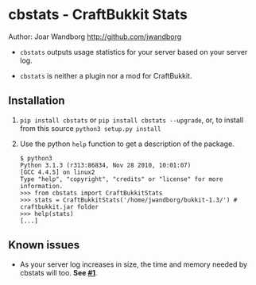 cbstats - CraftBukkit Stats
===========================

Author: Joar Wandborg <http://github.com/jwandborg>

*	`cbstats` outputs usage statistics for your server based on your server log.  

*	`cbstats` is neither a plugin nor a mod for CraftBukkit.

Installation
------------

1.	`pip install cbstats` or `pip install cbstats --upgrade`, or, to install from this source `python3 setup.py install`
2.	Use the python `help` function to get a description of the package.

		$ python3
		Python 3.1.3 (r313:86834, Nov 28 2010, 10:01:07)
		[GCC 4.4.5] on linux2
		Type "help", "copyright", "credits" or "license" for more information.
		>>> from cbstats import CraftBukkitStats
		>>> stats = CraftBukkitStats('/home/jwandborg/bukkit-1.3/') # craftbukkit.jar folder
		>>> help(stats)
		[...]


Known issues
------------

*	As your server log increases in size, the time and memory needed by cbstats will too.
	**See [#1](https://github.com/jwandborg/cbstats/issues/1)**.
